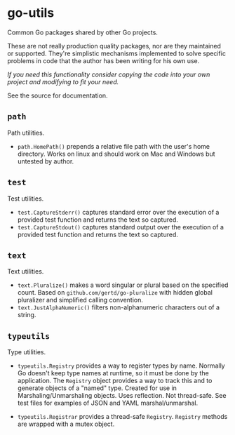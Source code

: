 # go-utils

Common Go packages shared by other Go projects.

These are not really production quality packages, nor are they maintained or supported.
They're simplistic mechanisms implemented to solve specific problems
in code that the author has been writing for his own use.

*If you need this functionality consider copying the code into your own project and modifying to fit your need.*

See the source for documentation.

## `path`

Path utilities.

* `path.HomePath()` prepends a relative file path with the user's home directory.
Works on linux and should work on Mac and Windows but untested by author.

## `test`

Test utilities.

* `test.CaptureStderr()` captures standard error over the execution
of a provided test function and returns the text so captured.
* `test.CaptureStdout()` captures standard output over the execution
of a provided test function and returns the text so captured.

## `text`

Text utilities.

* `text.Pluralize()` makes a word singular or plural based on the specified count.
Based on `github.com/gertd/go-pluralize` with hidden global pluralizer and
simplified calling convention.
* `text.JustAlphaNumeric()` filters non-alphanumeric characters out of a string.

## `typeutils`

Type utilities.

* `typeutils.Registry` provides a way to register types by name.
Normally Go doesn't keep type names at runtime, so it must be done by the application.
The `Registry` object provides a way to track this and to generate objects of a "named" type.
Created for use in Marshaling/Unmarshaling objects.
Uses reflection. Not thread-safe.
See test files for examples of JSON and YAML marshal/unmarshal.

* `typeutils.Registrar` provides a thread-safe `Registry`.
`Registry` methods are wrapped with a mutex object.
